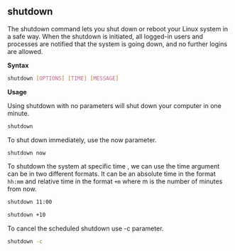 ## shutdown

The shutdown command lets you shut down or reboot your Linux system in a safe way. When the shutdown is initiated, all logged-in users and processes are notified that the system is going down, and no further logins are allowed.

**Syntax**

```bash
shutdown [OPTIONS] [TIME] [MESSAGE]
```

**Usage**

Using shutdown with no parameters will shut down your computer in one minute.

```bash
shutdown
```

To shut down immediately, use the now parameter.

```bash
shutdown now
```

To shutdown the system at specific time , we can use the time argument can be in two different formats. It can be an absolute time in the format `hh:mm` and relative time in the format `+m` where m is the number of minutes from now.

```bash
shutdown 11:00
```

```bash
shutdown +10
```

To cancel the scheduled shutdown use -c parameter.

```bash
shutdown -c
```

